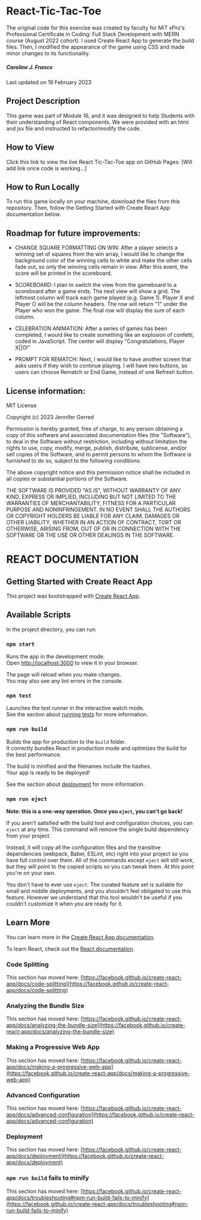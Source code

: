 # React-Tic-Tac-Toe
The original code for this exercise was created by faculty for MiT xPro's Professional Certificate in Coding: Full Stack Development with MERN course (August 2022 cohort). I used Create React App to generate the build files. Then, I modified the appearance of the game using CSS and made minor changes to its functionality.

##### Caroline J. France
Last updated on 19 February 2023

## Project Description
This game was part of Module 16, and it was designed to help Students with their understanding of React components. We were provided with an html and jsx file and instructed to refactor/modify the code.

## How to View
Click this link to view the live React Tic-Tac-Toe app on GitHub Pages: [Will add link once code is working...]

## How to Run Locally
To run this game locally on your machine, download the files from this repository. Then, follow the Getting Started with Create React App documentation below.

## Roadmap for future improvements:

* CHANGE SQUARE FORMATTING ON WIN: After a player selects a winning set of squares from the win array, I would like to change the background color of the winning cells to white and make the other cells fade out, so only the winning cells remain in view. After this event, the score will be printed in the scoreboard.

* SCOREBOARD: I plan to switch the view from the gameboard to a scoreboard after a game ends. The next view will show a grid. The leftmost column will track each game played (e.g. Game 1). Player X and Player O will be the column headers. The row will return "1" under the Player who won the game. The final row will display the sum of each column.

* CELEBRATION ANIMATION: After a series of games has been completed, I would like to create something like an explosion of confetti, coded in JavaScript. The center will display "Congratulations, Player X||O!"

* PROMPT FOR REMATCH: Next, I would like to have another screen that asks users if they wish to continue playing. I will have two buttons, so users can choose Rematch or End Game, instead of one Refresh button.

## License information:
MIT License

Copyright (c) 2023 Jennifer Gerred

Permission is hereby granted, free of charge, to any person obtaining a copy
of this software and associated documentation files (the "Software"), to deal
in the Software without restriction, including without limitation the rights
to use, copy, modify, merge, publish, distribute, sublicense, and/or sell
copies of the Software, and to permit persons to whom the Software is
furnished to do so, subject to the following conditions:

The above copyright notice and this permission notice shall be included in all
copies or substantial portions of the Software.

THE SOFTWARE IS PROVIDED "AS IS", WITHOUT WARRANTY OF ANY KIND, EXPRESS OR
IMPLIED, INCLUDING BUT NOT LIMITED TO THE WARRANTIES OF MERCHANTABILITY,
FITNESS FOR A PARTICULAR PURPOSE AND NONINFRINGEMENT. IN NO EVENT SHALL THE
AUTHORS OR COPYRIGHT HOLDERS BE LIABLE FOR ANY CLAIM, DAMAGES OR OTHER
LIABILITY, WHETHER IN AN ACTION OF CONTRACT, TORT OR OTHERWISE, ARISING FROM,
OUT OF OR IN CONNECTION WITH THE SOFTWARE OR THE USE OR OTHER DEALINGS IN THE
SOFTWARE.

# REACT DOCUMENTATION
## Getting Started with Create React App

This project was bootstrapped with [Create React App](https://github.com/facebook/create-react-app).

## Available Scripts

In the project directory, you can run:

### `npm start`

Runs the app in the development mode.\
Open [http://localhost:3000](http://localhost:3000) to view it in your browser.

The page will reload when you make changes.\
You may also see any lint errors in the console.

### `npm test`

Launches the test runner in the interactive watch mode.\
See the section about [running tests](https://facebook.github.io/create-react-app/docs/running-tests) for more information.

### `npm run build`

Builds the app for production to the `build` folder.\
It correctly bundles React in production mode and optimizes the build for the best performance.

The build is minified and the filenames include the hashes.\
Your app is ready to be deployed!

See the section about [deployment](https://facebook.github.io/create-react-app/docs/deployment) for more information.

### `npm run eject`

**Note: this is a one-way operation. Once you `eject`, you can't go back!**

If you aren't satisfied with the build tool and configuration choices, you can `eject` at any time. This command will remove the single build dependency from your project.

Instead, it will copy all the configuration files and the transitive dependencies (webpack, Babel, ESLint, etc) right into your project so you have full control over them. All of the commands except `eject` will still work, but they will point to the copied scripts so you can tweak them. At this point you're on your own.

You don't have to ever use `eject`. The curated feature set is suitable for small and middle deployments, and you shouldn't feel obligated to use this feature. However we understand that this tool wouldn't be useful if you couldn't customize it when you are ready for it.

## Learn More

You can learn more in the [Create React App documentation](https://facebook.github.io/create-react-app/docs/getting-started).

To learn React, check out the [React documentation](https://reactjs.org/).

### Code Splitting

This section has moved here: [https://facebook.github.io/create-react-app/docs/code-splitting](https://facebook.github.io/create-react-app/docs/code-splitting)

### Analyzing the Bundle Size

This section has moved here: [https://facebook.github.io/create-react-app/docs/analyzing-the-bundle-size](https://facebook.github.io/create-react-app/docs/analyzing-the-bundle-size)

### Making a Progressive Web App

This section has moved here: [https://facebook.github.io/create-react-app/docs/making-a-progressive-web-app](https://facebook.github.io/create-react-app/docs/making-a-progressive-web-app)

### Advanced Configuration

This section has moved here: [https://facebook.github.io/create-react-app/docs/advanced-configuration](https://facebook.github.io/create-react-app/docs/advanced-configuration)

### Deployment

This section has moved here: [https://facebook.github.io/create-react-app/docs/deployment](https://facebook.github.io/create-react-app/docs/deployment)

### `npm run build` fails to minify

This section has moved here: [https://facebook.github.io/create-react-app/docs/troubleshooting#npm-run-build-fails-to-minify](https://facebook.github.io/create-react-app/docs/troubleshooting#npm-run-build-fails-to-minify)
